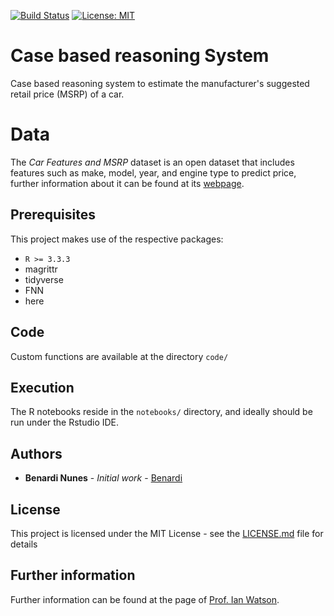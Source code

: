 [![Build Status](https://img.shields.io/badge/R%3E%3D-3.3.3-6666ff.svg)](https://cran.r-project.org/doc/FAQ/R-FAQ.html)
[![License: MIT](https://img.shields.io/badge/License-MIT-yellow.svg)](https://opensource.org/licenses/MIT)

# Case based reasoning System

Case based reasoning system to estimate the  manufacturer's suggested retail price (MSRP) of a car.

# Data

The *Car Features and MSRP* dataset is an open dataset that includes features such as make, model, year, and engine type to predict price, further information about it can be found at its [webpage](https://www.kaggle.com/CooperUnion/cardataset).



## Prerequisites

This project makes use of the respective packages:

* `R >= 3.3.3`
* magrittr
* tidyverse
* FNN
* here

## Code

Custom functions are available at the directory `code/`

## Execution

The R notebooks reside in the `notebooks/` directory, and ideally should be run under the Rstudio IDE.

## Authors

* **Benardi Nunes** - *Initial work* - [Benardi](https://github.com/Benardi)

## License

This project is licensed under the MIT License - see the [LICENSE.md](LICENSE.md) file for details

## Further information

Further information can be found at the page of [Prof. Ian Watson](https://www.cs.auckland.ac.nz/~ian/CBR/).


